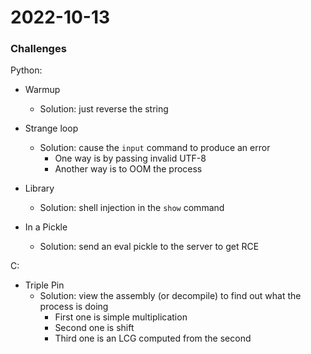 # 2022-10-13

### Challenges

Python:

- Warmup
  - Solution: just reverse the string

- Strange loop
  - Solution: cause the `input` command to produce an error
    - One way is by passing invalid UTF-8
    - Another way is to OOM the process

- Library
  - Solution: shell injection in the `show` command

- In a Pickle
  - Solution: send an eval pickle to the server to get RCE

C:

- Triple Pin
  - Solution: view the assembly (or decompile) to find out what the process is
      doing
    - First one is simple multiplication
    - Second one is shift
    - Third one is an LCG computed from the second
